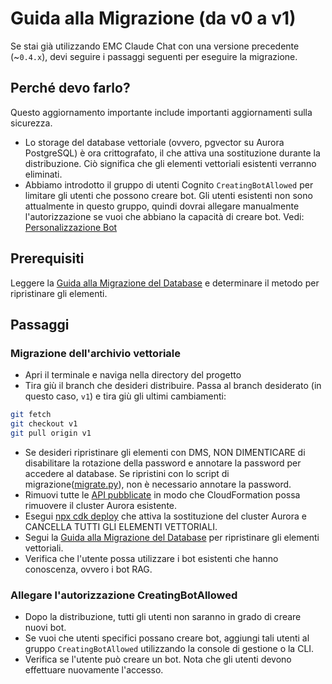# Guida alla Migrazione (da v0 a v1)

Se stai già utilizzando EMC Claude Chat con una versione precedente (~`0.4.x`), devi seguire i passaggi seguenti per eseguire la migrazione.

## Perché devo farlo?

Questo aggiornamento importante include importanti aggiornamenti sulla sicurezza.

- Lo storage del database vettoriale (ovvero, pgvector su Aurora PostgreSQL) è ora crittografato, il che attiva una sostituzione durante la distribuzione. Ciò significa che gli elementi vettoriali esistenti verranno eliminati.
- Abbiamo introdotto il gruppo di utenti Cognito `CreatingBotAllowed` per limitare gli utenti che possono creare bot. Gli utenti esistenti non sono attualmente in questo gruppo, quindi dovrai allegare manualmente l'autorizzazione se vuoi che abbiano la capacità di creare bot. Vedi: [Personalizzazione Bot](../../README.md#bot-personalization)

## Prerequisiti

Leggere la [Guida alla Migrazione del Database](./DATABASE_MIGRATION_it-IT.md) e determinare il metodo per ripristinare gli elementi.

## Passaggi

### Migrazione dell'archivio vettoriale

- Apri il terminale e naviga nella directory del progetto
- Tira giù il branch che desideri distribuire. Passa al branch desiderato (in questo caso, `v1`) e tira giù gli ultimi cambiamenti:

```sh
git fetch
git checkout v1
git pull origin v1
```

- Se desideri ripristinare gli elementi con DMS, NON DIMENTICARE di disabilitare la rotazione della password e annotare la password per accedere al database. Se ripristini con lo script di migrazione([migrate.py](./migrate.py)), non è necessario annotare la password.
- Rimuovi tutte le [API pubblicate](../PUBLISH_API_it-IT.md) in modo che CloudFormation possa rimuovere il cluster Aurora esistente.
- Esegui [npx cdk deploy](../README.md#deploy-using-cdk) che attiva la sostituzione del cluster Aurora e CANCELLA TUTTI GLI ELEMENTI VETTORIALI.
- Segui la [Guida alla Migrazione del Database](./DATABASE_MIGRATION_it-IT.md) per ripristinare gli elementi vettoriali.
- Verifica che l'utente possa utilizzare i bot esistenti che hanno conoscenza, ovvero i bot RAG.

### Allegare l'autorizzazione CreatingBotAllowed

- Dopo la distribuzione, tutti gli utenti non saranno in grado di creare nuovi bot.
- Se vuoi che utenti specifici possano creare bot, aggiungi tali utenti al gruppo `CreatingBotAllowed` utilizzando la console di gestione o la CLI.
- Verifica se l'utente può creare un bot. Nota che gli utenti devono effettuare nuovamente l'accesso.